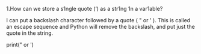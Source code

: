 1.How can we store a s1ngle quote (‘) as a str1ng 1n a var1able?

I can put a backslash character followed by a quote ( \" or \' ). This is called an escape sequence and Python will remove the backslash, and put just the quote in the string.

print(\" or \')

